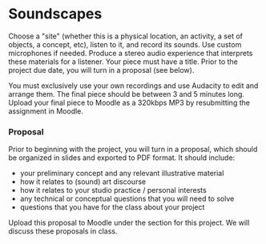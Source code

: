 # Soundscapes

Choose a "site" (whether this is a physical location, an activity, a set of objects, a concept, etc), listen to it, and record its sounds. Use custom microphones if needed. Produce a stereo audio experience that interprets these materials for a listener. Your piece must have a title. Prior to the project due date, you will turn in a proposal (see below).

You must exclusively use your own recordings and use Audacity to edit and arrange them. The final piece should be between 3 and 5 minutes long. Upload your final piece to Moodle as a 320kbps MP3 by resubmitting the assignment in Moodle.


### Proposal

Prior to beginning with the project, you will turn in a proposal, which should be organized in slides and exported to PDF format. It should include:
- your preliminary concept and any relevant illustrative material
- how it relates to (sound) art discourse
- how it relates to your studio practice / personal interests
- any technical or conceptual questions that you will need to solve
- questions that you have for the class about your project

Upload this proposal to Moodle under the section for this project. We will discuss these proposals in class.